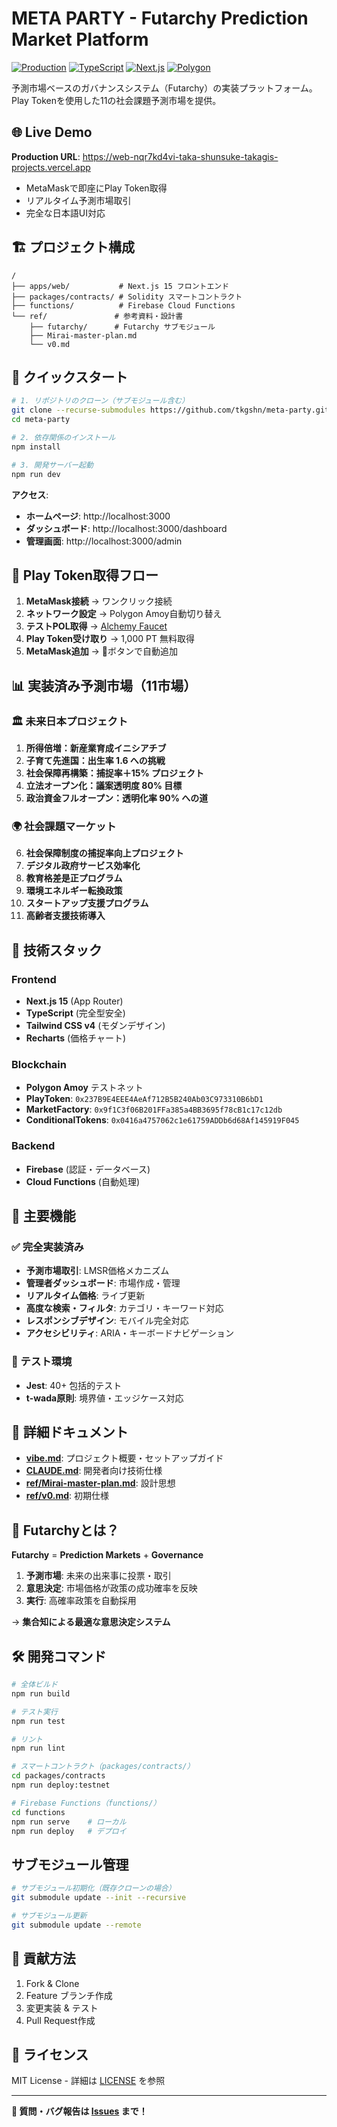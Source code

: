 # META PARTY - Futarchy Prediction Market Platform

[![Production](https://img.shields.io/badge/Production-Live-green)](https://web-nqr7kd4vi-taka-shunsuke-takagis-projects.vercel.app)
[![TypeScript](https://img.shields.io/badge/TypeScript-5.0-blue)](https://www.typescriptlang.org/)
[![Next.js](https://img.shields.io/badge/Next.js-15-black)](https://nextjs.org/)
[![Polygon](https://img.shields.io/badge/Polygon-Amoy-purple)](https://polygon.technology/)

予測市場ベースのガバナンスシステム（Futarchy）の実装プラットフォーム。Play Tokenを使用した11の社会課題予測市場を提供。

## 🌐 Live Demo

**Production URL**: https://web-nqr7kd4vi-taka-shunsuke-takagis-projects.vercel.app

- MetaMaskで即座にPlay Token取得
- リアルタイム予測市場取引
- 完全な日本語UI対応

## 🏗️ プロジェクト構成

```
/
├── apps/web/           # Next.js 15 フロントエンド
├── packages/contracts/ # Solidity スマートコントラクト  
├── functions/          # Firebase Cloud Functions
└── ref/               # 参考資料・設計書
    ├── futarchy/      # Futarchy サブモジュール
    ├── Mirai-master-plan.md
    └── v0.md
```

## 🚀 クイックスタート

```bash
# 1. リポジトリのクローン（サブモジュール含む）
git clone --recurse-submodules https://github.com/tkgshn/meta-party.git
cd meta-party

# 2. 依存関係のインストール
npm install

# 3. 開発サーバー起動
npm run dev
```

**アクセス**:
- **ホームページ**: http://localhost:3000
- **ダッシュボード**: http://localhost:3000/dashboard  
- **管理画面**: http://localhost:3000/admin

## 💎 Play Token取得フロー

1. **MetaMask接続** → ワンクリック接続
2. **ネットワーク設定** → Polygon Amoy自動切り替え  
3. **テストPOL取得** → [Alchemy Faucet](https://www.alchemy.com/faucets/polygon-amoy)
4. **Play Token受け取り** → 1,000 PT 無料取得
5. **MetaMask追加** → 🦊ボタンで自動追加

## 📊 実装済み予測市場（11市場）

### 🏛️ 未来日本プロジェクト
1. **所得倍増：新産業育成イニシアチブ** 
2. **子育て先進国：出生率 1.6 への挑戦**
3. **社会保障再構築：捕捉率＋15% プロジェクト**
4. **立法オープン化：議案透明度 80% 目標**
5. **政治資金フルオープン：透明化率 90% への道**

### 🌍 社会課題マーケット  
6. **社会保障制度の捕捉率向上プロジェクト**
7. **デジタル政府サービス効率化**
8. **教育格差是正プログラム**
9. **環境エネルギー転換政策**
10. **スタートアップ支援プログラム**
11. **高齢者支援技術導入**

## 🔧 技術スタック

### Frontend
- **Next.js 15** (App Router)
- **TypeScript** (完全型安全)
- **Tailwind CSS v4** (モダンデザイン)
- **Recharts** (価格チャート)

### Blockchain  
- **Polygon Amoy** テストネット
- **PlayToken**: `0x237B9E4EEE4AeAf712B5B240Ab03C973310B6bD1`
- **MarketFactory**: `0x9f1C3f06B201FFa385a4BB3695f78cB1c17c12db`
- **ConditionalTokens**: `0x0416a4757062c1e61759ADDb6d68Af145919F045`

### Backend
- **Firebase** (認証・データベース)
- **Cloud Functions** (自動処理)

## 🎯 主要機能

### ✅ 完全実装済み
- **予測市場取引**: LMSR価格メカニズム
- **管理者ダッシュボード**: 市場作成・管理
- **リアルタイム価格**: ライブ更新
- **高度な検索・フィルタ**: カテゴリ・キーワード対応
- **レスポンシブデザイン**: モバイル完全対応
- **アクセシビリティ**: ARIA・キーボードナビゲーション

### 🧪 テスト環境
- **Jest**: 40+ 包括的テスト
- **t-wada原則**: 境界値・エッジケース対応

## 📁 詳細ドキュメント

- **[vibe.md](./vibe.md)**: プロジェクト概要・セットアップガイド
- **[CLAUDE.md](./CLAUDE.md)**: 開発者向け技術仕様
- **[ref/Mirai-master-plan.md](./ref/Mirai-master-plan.md)**: 設計思想
- **[ref/v0.md](./ref/v0.md)**: 初期仕様

## 🔮 Futarchyとは？

**Futarchy** = **Prediction Markets** + **Governance**

1. **予測市場**: 未来の出来事に投票・取引
2. **意思決定**: 市場価格が政策の成功確率を反映  
3. **実行**: 高確率政策を自動採用

→ **集合知による最適な意思決定システム**

## 🛠️ 開発コマンド

```bash
# 全体ビルド
npm run build

# テスト実行  
npm run test

# リント
npm run lint

# スマートコントラクト（packages/contracts/）
cd packages/contracts
npm run deploy:testnet

# Firebase Functions（functions/）
cd functions  
npm run serve    # ローカル
npm run deploy   # デプロイ
```

## サブモジュール管理

```bash
# サブモジュール初期化（既存クローンの場合）
git submodule update --init --recursive

# サブモジュール更新
git submodule update --remote
```

## 🤝 貢献方法

1. Fork & Clone
2. Feature ブランチ作成
3. 変更実装 & テスト
4. Pull Request作成

## 📄 ライセンス

MIT License - 詳細は [LICENSE](./LICENSE) を参照

---

**🎯 質問・バグ報告は [Issues](https://github.com/tkgshn/meta-party/issues) まで！**
